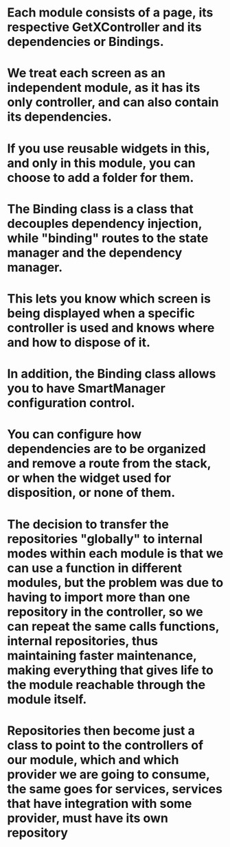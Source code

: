 # Each module consists of a page, its respective GetXController and its dependencies or Bindings.
# We treat each screen as an independent module, as it has its only controller, and can also contain its dependencies.
# If you use reusable widgets in this, and only in this module, you can choose to add a folder for them.
   
# The Binding class is a class that decouples dependency injection, while "binding" routes to the state manager and the dependency manager.
# This lets you know which screen is being displayed when a specific controller is used and knows where and how to dispose of it.
# In addition, the Binding class allows you to have SmartManager configuration control.
# You can configure how dependencies are to be organized and remove a route from the stack, or when the widget used for disposition, or none of them.
# The decision to transfer the repositories "globally" to internal modes within each module is that we can use a function in different modules, but the problem was due to having to import more than one repository in the controller, so we can repeat the same calls functions, internal repositories, thus maintaining faster maintenance, making everything that gives life to the module reachable through the module itself.
# Repositories then become just a class to point to the controllers of our module, which and which provider we are going to consume, the same goes for services, services that have integration with some provider, must have its own repository
